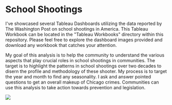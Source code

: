 # School Shootings
 

I've showcased several Tableau Dashboards utilizing the data reported by The Washington Post on school shootings in America. This Tableau Workbook can be located in the "Tableau Workbooks" directory within this repository. Please feel free to explore the dashboard images provided and download any workbook that catches your attention.



My goal of this analysis is to help the community to understand the various aspects that play crucial roles in school shootings in communities. The target is to highlight the patterns in school shootings over two decades to disern the profile and methodology of these shooter. My process is to target the year and month to find any seasonality. I ask and answer pointed questions to get an overall makeup of Chicago crimes. Communities can use this analysis to take action towards prevention and legislation. 



<div class='tableauPlaceholder' id='viz1695267792821' style='position: relative'><noscript><a href='#'><img alt=' ' src='https:&#47;&#47;public.tableau.com&#47;static&#47;images&#47;Sc&#47;SchoolShootingsVisualization&#47;SchoolShootingsOverview&#47;1_rss.png' style='border: none' /></a></noscript><object class='tableauViz'  style='display:none;'><param name='host_url' value='https%3A%2F%2Fpublic.tableau.com%2F' /> <param name='embed_code_version' value='3' /> <param name='site_root' value='' /><param name='name' value='SchoolShootingsVisualization&#47;SchoolShootingsOverview' /><param name='tabs' value='yes' /><param name='toolbar' value='yes' /><param name='static_image' value='https:&#47;&#47;public.tableau.com&#47;static&#47;images&#47;Sc&#47;SchoolShootingsVisualization&#47;SchoolShootingsOverview&#47;1.png' /> <param name='animate_transition' value='yes' /><param name='display_static_image' value='yes' /><param name='display_spinner' value='yes' /><param name='display_overlay' value='yes' /><param name='display_count' value='yes' /><param name='language' value='en-US' /><param name='filter' value='publish=yes' /></object></div>               
